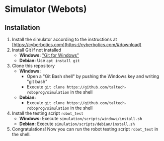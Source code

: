 # Simulator (Webots)

## Installation

1. Install the simulator according to the instructions at [https://cyberbotics.com](https://cyberbotics.com/#download)
2. Install Git if not installed
   * **Windows:** ["Git for Windows"](https://git-scm.com/downloads/win)
   * **Debian:** Use `apt install git`
3. Clone this repository
   * **Windows:**
     * Open a "Git Bash shell" by pushing the Windows key and writing "git bash"
     * Execute `git clone https://github.com/taltech-roboprog/simulation` in the shell
   * **Debian:**
     * Execute `git clone https://github.com/taltech-roboprog/simulation` in the shell
4. Install the testing script `robot_test`
   * **Windows:** Execute `simulation/scripts/windows/install.sh`
   * **Debian:** Execute `simulation/scripts/debian/install.sh`
5. Congratulations! Now you can run the robot testing script `robot_test` in the shell.
